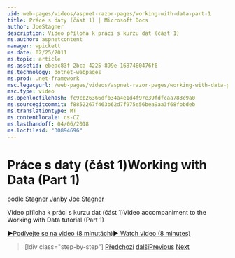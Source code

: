```yaml
---
uid: web-pages/videos/aspnet-razor-pages/working-with-data-part-1
title: Práce s daty (část 1) | Microsoft Docs
author: JoeStagner
description: Video příloha k práci s kurzu dat (část 1)
ms.author: aspnetcontent
manager: wpickett
ms.date: 02/25/2011
ms.topic: article
ms.assetid: ebeac83f-2bca-4225-899e-1687480476f6
ms.technology: dotnet-webpages
ms.prod: .net-framework
msc.legacyurl: /web-pages/videos/aspnet-razor-pages/working-with-data-part-1
msc.type: video
ms.openlocfilehash: fc9cb26366dfb34a4e1d4f97e39fdfcaa783c9a0
ms.sourcegitcommit: f8852267f463b62d7f975e56bea9aa3f68fbbdeb
ms.translationtype: MT
ms.contentlocale: cs-CZ
ms.lasthandoff: 04/06/2018
ms.locfileid: "30894696"
---
```

<a name="working-with-data-part-1"></a><span data-ttu-id="ca5bb-103">Práce s daty (část 1)</span><span class="sxs-lookup"><span data-stu-id="ca5bb-103">Working with Data (Part 1)</span></span>
====================
<span data-ttu-id="ca5bb-104">podle [Stagner Jan](https://github.com/JoeStagner)</span><span class="sxs-lookup"><span data-stu-id="ca5bb-104">by [Joe Stagner](https://github.com/JoeStagner)</span></span>

<span data-ttu-id="ca5bb-105">Video příloha k práci s kurzu dat (část 1)</span><span class="sxs-lookup"><span data-stu-id="ca5bb-105">Video accompaniment to the Working with Data tutorial (Part 1)</span></span>

[<span data-ttu-id="ca5bb-106">&#9654;Podívejte se na video (8 minutách)</span><span class="sxs-lookup"><span data-stu-id="ca5bb-106">&#9654; Watch video (8 minutes)</span></span>](https://channel9.msdn.com/Blogs/ASP-NET-Site-Videos/working-with-data-part-1)

> [!div class="step-by-step"]
> <span data-ttu-id="ca5bb-107">[Předchozí](working-with-forms-part-2.md)
> [další](working-with-data-part-2.md)</span><span class="sxs-lookup"><span data-stu-id="ca5bb-107">[Previous](working-with-forms-part-2.md)
[Next](working-with-data-part-2.md)</span></span>
